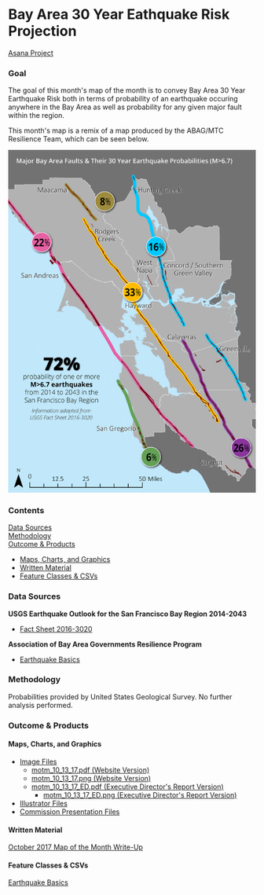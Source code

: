 # Bay Area 30 Year Eathquake Risk Projection  

[Asana Project](https://app.asana.com/0/229355710745434/452233978089474) 

### Goal

The goal of this month's map of the month is to convey Bay Area 30 Year Earthquake Risk both in terms of probability of an earthquake occuring anywhere in the Bay Area as well as probability for any given major fault within the region. 

This month's map is a remix of a map produced by the ABAG/MTC Resilience Team, which can be seen below.  

![Earthquake Fault Probabilities](readme_images/EarthquakeFaultProbabilities_OnePager-01.png)

### Contents 

[Data Sources](#data-sources)  
[Methodology](#methodology)  
[Outcome & Products](#outcome--products)
  - [Maps, Charts, and Graphics](#maps-charts-and-graphics)
  - [Written Material](#written-material)
  - [Feature Classes & CSVs](#feature-classes--csvs)

### Data Sources 

**USGS Earthquake Outlook for the San Francisco Bay Region 2014-2043**
- [Fact Sheet 2016-3020](https://pubs.er.usgs.gov/publication/fs20163020) 

**Association of Bay Area Governments Resilience Program**
- [Earthquake Basics](http://resilience.abag.ca.gov/open-data/) 

### Methodology

Probabilities provided by United States Geological Survey. No further analysis performed. 

### Outcome & Products 

#### Maps, Charts, and Graphics 

- [Image Files]()
  - [motm_10_13_17.pdf (Website Version)]()
  - [motm_10_13_17.png (Website Version)]()
  - [motm_10_13_17_ED.pdf (Executive Director's Report Version)]()
    - [motm_10_13_17_ED.png (Executive Director's Report Version)]()
- [Illustrator Files]()
- [Commission Presentation Files]() 

#### Written Material 

[October 2017 Map of the Month Write-Up]()

#### Feature Classes & CSVs 

[Earthquake Basics](http://resilience.abag.ca.gov/wp-content/documents/OpenData/Earthquake_Basics.zip)